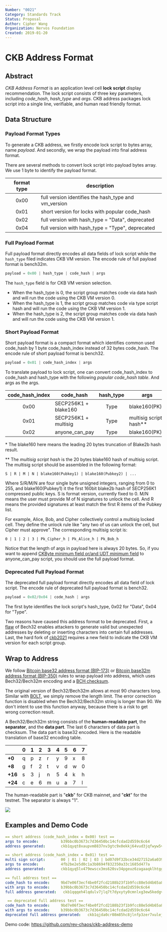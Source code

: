 ```yaml
---
Number: "0021"
Category: Standards Track
Status: Proposal
Author: Cipher Wang
Organization: Nervos Foundation
Created: 2019-01-20
---
```


# CKB Address Format

## Abstract

*CKB Address Format* is an application level cell **lock script** display recommendation. The lock script consists of three key parameters, including *code_hash*, *hash_type* and *args*. CKB address packages lock script into a single line, verifiable, and human read friendly format.

## Data Structure

### Payload Format Types

To generate a CKB address, we firstly encode lock script to bytes array, name *payload*. And secondly, we wrap the payload into final address format.

There are several methods to convert lock script into payload bytes array. We use 1 byte to identify the payload format.

| format type |                   description                        |
|:-----------:|------------------------------------------------------|
|  0x00       | full version identifies the hash_type and vm_version |
|  0x01       | short version for locks with popular code_hash       |
|  0x02       | full version with hash_type = "Data", deprecated     |
|  0x04       | full version with hash_type = "Type", deprecated     |

### Full Payload Format

Full payload format directly encodes all data fields of lock script while the `hash_type` filed indicates CKB VM version.
The encode rule of full payload format is bench32m.

```c
payload = 0x00 | hash_type | code_hash | args
```

The `hash_type` field is for CKB VM version selection.

* When the hash_type is 0, the script group matches code via data hash and will run the code using the CKB VM version 0.
* When the hash_type is 1, the script group matches code via type script hash and will run the code using the CKB VM version 1.
* When the hash_type is 2, the script group matches code via data hash and will run the code using the CKB VM version 1.

### Short Payload Format

Short payload format is a compact format which identifies common used code_hash by 1 byte code_hash_index instead of 32 bytes code_hash.
The encode rule of short payload format is bench32.

```c
payload = 0x01 | code_hash_index | args
```

To translate payload to lock script, one can convert code_hash_index to code_hash and hash_type with the following *popular code_hash table*. And args as the args.

| code_hash_index |        code_hash     |   hash_type  |          args           |
|:---------------:|----------------------|:------------:|-------------------------|
|      0x00       | SECP256K1 + blake160 |     Type     |  blake160(PK)*          |
|      0x01       | SECP256K1 + multisig |     Type     |  multisig script hash** |
|      0x02       | anyone_can_pay       |     Type     |  blake160(PK)           |

\* The blake160 here means the leading 20 bytes truncation of Blake2b hash result.

\*\* The *multisig script hash* is the 20 bytes blake160 hash of multisig script. The multisig script should be assembled in the following format:

```
S | R | M | N | blake160(Pubkey1) | blake160(Pubkey2) | ...
```

Where S/R/M/N are four single byte unsigned integers, ranging from 0 to 255, and blake160(Pubkey1) it the first 160bit blake2b hash of SECP256K1 compressed public keys. S is format version, currently fixed to 0. M/N means the user must provide M of N signatures to unlock the cell. And R means the provided signatures at least match the first R items of the Pubkey list.

For example, Alice, Bob, and Cipher collectively control a multisig locked cell. They define the unlock rule like "any two of us can unlock the cell, but Cipher must approve". The corresponding multisig script is:

```
0 | 1 | 2 | 3 | Pk_Cipher_h | Pk_Alice_h | Pk_Bob_h
```

Notice that the length of args in payload here is always 20 bytes. So, if you want to append [CKByte minimum field or/and UDT minimum field](https://github.com/nervosnetwork/rfcs/blob/master/rfcs/0026-anyone-can-pay/0026-anyone-can-pay.md#script-structure) to anyone_can_pay script, you should use the full payload format.

### Deprecated Full Payload Format

The deprecated full payload format directly encodes all data field of lock script.
The encode rule of deprecated full payload format is bench32.

```c
payload = 0x02/0x04 | code_hash | args
```

The first byte identifies the lock script's hash_type, 0x02 for "Data", 0x04 for "Type".

Two reasons have caused this address format to be deprecated. First, a [flaw](https://github.com/sipa/bech32/issues/51) of Bech32 enables attackers to generate valid but unexpected addresses by deleting or inserting characters into certain full addresses. Last, the hard fork of [ckb2021](https://github.com/nervosnetwork/rfcs/blob/master/rfcs/0037-ckb2021/0037-ckb2021.md) requires a new field to indicate the CKB VM version for each script group.

## Wrap to Address

We follow [Bitcoin base32 address format (BIP-173)][bip173] or [Bitcoin base32m address format (BIP-350)][bip350] rules to wrap payload into address, which uses Bech32/Bech32m encoding and a [BCH checksum][bch].

The original version of Bech32/Bech32m allows at most 90 characters long. Similar with [BOLT][BOLT_url], we simply remove the length limit. The error correction function is disabled when the Bech32/Bech32m string is longer than 90. We don't intent to use this function anyway, because there is a risk to get wrong correction result.

A Bech32/Bech32m string consists of the **human-readable part**, the **separator**, and the **data part**. The last 6 characters of data part is checksum. The data part is base32 encoded. Here is the readable translation of base32 encoding table.

|       |0|1|2|3|4|5|6|7|
|-------|-|-|-|-|-|-|-|-|
|**+0** |q|p|z|r|y|9|x|8|
|**+8** |g|f|2|t|v|d|w|0|
|**+16**|s|3|j|n|5|4|k|h|
|**+24**|c|e|6|m|u|a|7|l|

The human-readable part is "**ckb**" for CKB mainnet, and "**ckt**" for the testnet. The separator is always "1".

![](images/ckb-address.png)

## Examples and Demo Code

```yml
== short address (code_hash_index = 0x00) test ==
args to encode:          b39bbc0b3673c7d36450bc14cfcdad2d559c6c64
address generated:       ckb1qyqt8xaupvm8837nv3gtc9x0ekkj64vud3jqfwyw5v

== short address (code_hash_index = 0x01) test ==
multi sign script:       00 | 01 | 02 | 03 | bd07d9f32bce34d27152a6a0391d324f79aab854 | 094ee28566dff02a012a66505822a2fd67d668fb | 4643c241e59e81b7876527ebff23dfb24cf16482
args to encode:          4fb2be2e5d0c1a3b8694f832350a33c1685d477a
address generated:       ckb1qyq5lv479ewscx3ms620sv34pgeuz6zagaaqklhtgg

== full address test ==
code_hash to encode:     9bd7e06f3ecf4be0f2fcd2188b23f1b9fcc88e5d4b65a8637b17723bbda3cce8
with args to encode:     b39bbc0b3673c7d36450bc14cfcdad2d559c6c64
full address generated:   ckb1qqqeh4lqdulv7jlq7t7dyxyty0cmnlxg3ew5kedgvda3wu3mhk3ue69nnw7qkdnnclfkg59uzn8umtfd2kwxceqsynv8u

 == deprecated full address test ==
code_hash to encode:     9bd7e06f3ecf4be0f2fcd2188b23f1b9fcc88e5d4b65a8637b17723bbda3cce8
with args to encode:     b39bbc0b3673c7d36450bc14cfcdad2d559c6c64
deprecated full address generated:   ckb1qjda0cr08m85hc8jlnfp3zer7xulejywt49kt2rr0vthywaa50xw3vumhs9nvu786dj9p0q5elx66t24n3kxgj53qks
```

Demo code: https://github.com/rev-chaos/ckb-address-demo

[bip173]: https://github.com/bitcoin/bips/blob/master/bip-0173.mediawiki

[bip350]: https://github.com/sipa/bips/blob/bip-bech32m/bip-0350.mediawiki

[bch]: https://en.wikipedia.org/wiki/BCH_code

[BOLT_url]: https://github.com/lightningnetwork/lightning-rfc/blob/master/11-payment-encoding.md

[multisig_code]: https://github.com/nervosnetwork/ckb-system-scripts/blob/master/c/secp256k1_blake160_multisig_all.c

